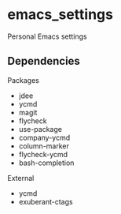 emacs_settings
==============

Personal Emacs settings

Dependencies
------------

Packages

* jdee
* ycmd
* magit
* flycheck
* use-package
* company-ycmd
* column-marker
* flycheck-ycmd
* bash-completion

External

* ycmd
* exuberant-ctags
